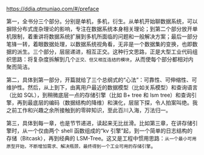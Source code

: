 https://ddia.qtmuniao.com/#/preface

第一，全书分三个部分。分别是单机，多机，衍生。从单机开始聊数据系统，可以摒除分布式庞杂理论的影响，专注在数据系统本身相关理论；到第二个部分放开单机限制，着重讲将数据系统扩展到多机所面临的问题和一般解决方案；最后一部分笔锋一转，着眼数据处理，以数据系统视角看，无非是一个数据集的变换，也即数据的派生。三个部分，层层递进，相互正交。这种行文思路，正是大型工业代码组织思路：将复杂度拆解到几个`正交、但又相互连结的模块`，从而使每个部分都相对内聚而简洁。

第二，具体到第一部分，开篇就给了三个总纲式的“心法”：可靠性、可伸缩性、可维护性。然后，从上到下，由离用户最近的数据模型（比如关系模型）和查询语言（比如 SQL），到稍微底层一点的存储引擎（比如 B+ tree 和 lsm tree）和查询引擎，再到最底层的编码（数据结构的降维）和演化，层层下探，令人拍案叫绝。我之前工作和兴趣之余所接触到的零碎知识，至此百川入海，万法归一。

第三，具体到每一章，也是节节递进，读起来无比丝滑。比如第三章，在讲存储引擎时，从一个仅由两个 shell 函数组成的“kv 引擎”起，到一个简单的日志结构的存储（Bitcask），再到经典的 LSM-Tree。这又是工程中惯用思路：`从一个最小可用原型开始，不断增加需求、解决瓶颈，最终得到一个工业可用的存储引擎`。

